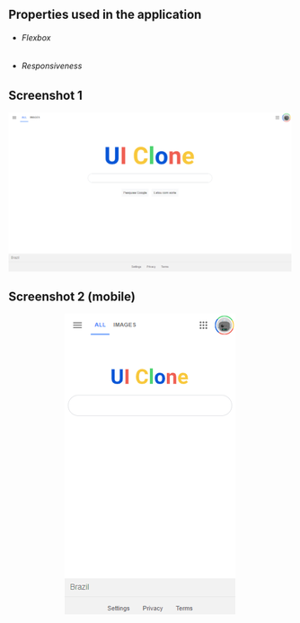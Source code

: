 <h2>Properties used in the application</h2>

* <h6>Flexbox</h6>

* <h6>Responsiveness</h6>



<h2>Screenshot 1</h2>

<div aling="center">
    <img src="./README-images/screenshot-1.png" />
</div>



<h2>Screenshot 2 (mobile)</h2>

<div align="center">
    <img src="./README-images/screenshot-2.png" />
</div>

